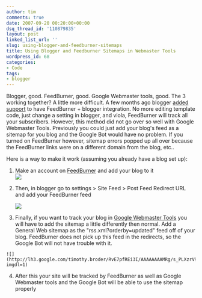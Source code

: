 ```yaml
---
author: tim
comments: true
date: 2007-09-20 00:20:00+00:00
dsq_thread_id: '110879835'
layout: post
linked_list_url: ''
slug: using-blogger-and-feedburner-sitemaps
title: Using Blogger and Feedburner Sitemaps in Webmaster Tools
wordpress_id: 68
categories:
- Code
tags:
- blogger
---
```


Blogger, good. FeedBurner, good. Google Webmaster tools, good. The 3 working
together? A little more difficult. A few months ago blogger [added
support](http://buzz.blogger.com/2007/07/attention-FeedBurner-fans.html) to
have FeedBurner + blogger integration. No more editing template code, just
change a setting in blogger, and viola, FeedBurner will track all your
subscribers. However, this method did not go over so well with Google
Webmaster Tools. Previously you could just add your blog's feed as a sitemap
for you blog and the Google Bot would have no problem. If you turned on
FeedBurner however, sitemap errors popped up all over because the FeedBurner
links were on a different domain from the blog, etc..  
  
Here is a way to make it work (assuming you already have a blog set up):  
  

1. Make an account on [FeedBurner](http://www.FeedBurner.com/fb/a/home) and add your blog to it  
	![](http://lh6.google.com/timothy.broder/RvE7pPREi1I/AAAAAAAAMRQ/rgAU_migW2A/s400/feedburne.jpg?imgdl=1)  
  
1. Then, in blogger go to settings > Site Feed > Post Feed Redirect URL and add your FeedBurner feed  
  
	![](http://lh6.google.com/timothy.broder/RvE7pPREi2I/AAAAAAAAMRY/yy7Obs753HM/s400/FeedBurner2.jpg?imgdl=1)  
  

  3. Finally, if you want to track your blog in [Google Webmaster Tools](www.google.com/webmasters/sitemaps/) you will have to add the sitemap a little differently then normal. Add a General Web sitemap as the "rss.xml?orderby=updated" feed off of your blog. FeedBurner does not pick up this feed in the redirects, so the Google Bot will not have trouble with it.  
  
	![](http://lh3.google.com/timothy.broder/RvE7pfREi3I/AAAAAAAAMRg/s_PLXzrV9hE/s400/FeedBurner3.jpg?imgdl=1)  
  

  4. After this your site will be tracked by FeedBurner as well as Google Webmaster tools and the Google Bot will be able to use the sitemap properly  
  


